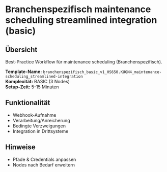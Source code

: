 # Branchenspezifisch maintenance scheduling streamlined integration (basic)

## Übersicht

Best-Practice Workflow für maintenance scheduling (Branchenspezifisch).

**Template-Name:** `branchenspezifisch_basic_v1_HS650.KUGN4_maintenance-scheduling_streamlined-integration`  
**Komplexität:** BASIC (3 Nodes)  
**Setup-Zeit:** 5-15 Minuten

## Funktionalität
- Webhook-Aufnahme
- Verarbeitung/Anreicherung
- Bedingte Verzweigungen
- Integration in Drittsysteme

## Hinweise
- Pfade & Credentials anpassen
- Nodes nach Bedarf erweitern
